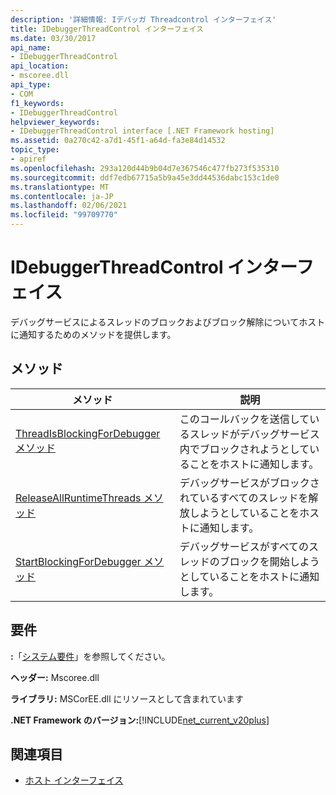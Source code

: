 ```yaml
---
description: '詳細情報: Iデバッガ Threadcontrol インターフェイス'
title: IDebuggerThreadControl インターフェイス
ms.date: 03/30/2017
api_name:
- IDebuggerThreadControl
api_location:
- mscoree.dll
api_type:
- COM
f1_keywords:
- IDebuggerThreadControl
helpviewer_keywords:
- IDebuggerThreadControl interface [.NET Framework hosting]
ms.assetid: 0a270c42-a7d1-45f1-a64d-fa3e84d14532
topic_type:
- apiref
ms.openlocfilehash: 293a120d44b9b04d7e367546c477fb273f535310
ms.sourcegitcommit: ddf7edb67715a5b9a45e3dd44536dabc153c1de0
ms.translationtype: MT
ms.contentlocale: ja-JP
ms.lasthandoff: 02/06/2021
ms.locfileid: "99709770"
---
```

# <a name="idebuggerthreadcontrol-interface"></a>IDebuggerThreadControl インターフェイス

デバッグサービスによるスレッドのブロックおよびブロック解除についてホストに通知するためのメソッドを提供します。  
  
## <a name="methods"></a>メソッド  
  
|メソッド|説明|  
|------------|-----------------|  
|[ThreadIsBlockingForDebugger メソッド](idebuggerthreadcontrol-threadisblockingfordebugger-method.md)|このコールバックを送信しているスレッドがデバッグサービス内でブロックされようとしていることをホストに通知します。|  
|[ReleaseAllRuntimeThreads メソッド](idebuggerthreadcontrol-releaseallruntimethreads-method.md)|デバッグサービスがブロックされているすべてのスレッドを解放しようとしていることをホストに通知します。|  
|[StartBlockingForDebugger メソッド](idebuggerthreadcontrol-startblockingfordebugger-method.md)|デバッグサービスがすべてのスレッドのブロックを開始しようとしていることをホストに通知します。|  
  
## <a name="requirements"></a>要件  

 **:**「[システム要件](../../get-started/system-requirements.md)」を参照してください。  
  
 **ヘッダー:** Mscoree.dll  
  
 **ライブラリ:** MSCorEE.dll にリソースとして含まれています  
  
 **.NET Framework のバージョン:**[!INCLUDE[net_current_v20plus](../../../../includes/net-current-v20plus-md.md)]  
  
## <a name="see-also"></a>関連項目

- [ホスト インターフェイス](hosting-interfaces.md)
